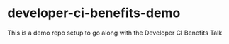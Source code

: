 # developer-ci-benefits-demo
This is a demo repo setup to go along with the Developer CI Benefits Talk
